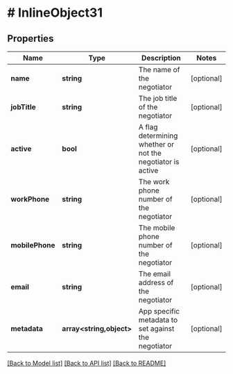 # # InlineObject31

## Properties

Name | Type | Description | Notes
------------ | ------------- | ------------- | -------------
**name** | **string** | The name of the negotiator | [optional]
**jobTitle** | **string** | The job title of the negotiator | [optional]
**active** | **bool** | A flag determining whether or not the negotiator is active | [optional]
**workPhone** | **string** | The work phone number of the negotiator | [optional]
**mobilePhone** | **string** | The mobile phone number of the negotiator | [optional]
**email** | **string** | The email address of the negotiator | [optional]
**metadata** | **array<string,object>** | App specific metadata to set against the negotiator | [optional]

[[Back to Model list]](../../README.md#models) [[Back to API list]](../../README.md#endpoints) [[Back to README]](../../README.md)
